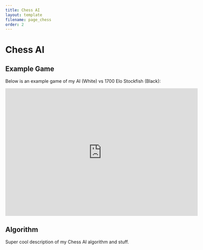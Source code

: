 ```yaml
---
title: Chess AI
layout: template
filename: page_chess
order: 2
--- 
```


# Chess AI

## Example Game
Below is an example game of my AI (White) vs 1700 Elo Stockfish (Black):

<iframe src="https://lichess.org/embed/RnfWEqsc?theme=auto&bg=auto"
width=600 height=397 frameborder=0></iframe>

## Algorithm
Super cool description of my Chess AI algorithm and stuff.
